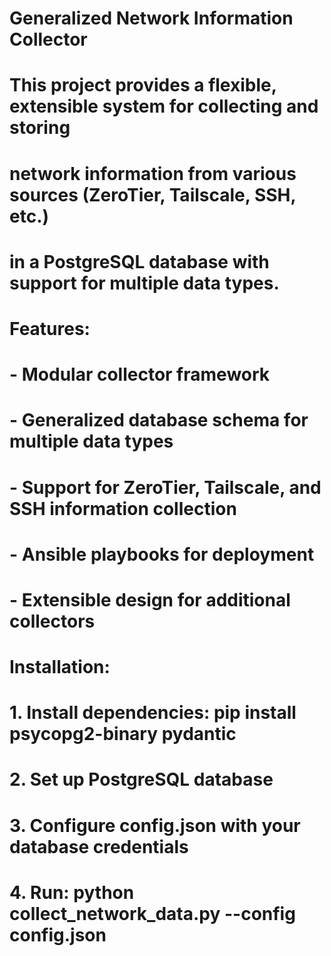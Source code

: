 # Generalized Network Information Collector
# 
# This project provides a flexible, extensible system for collecting and storing
# network information from various sources (ZeroTier, Tailscale, SSH, etc.)
# in a PostgreSQL database with support for multiple data types.
#
# Features:
# - Modular collector framework
# - Generalized database schema for multiple data types
# - Support for ZeroTier, Tailscale, and SSH information collection
# - Ansible playbooks for deployment
# - Extensible design for additional collectors
# 
# Installation:
# 1. Install dependencies: pip install psycopg2-binary pydantic
# 2. Set up PostgreSQL database
# 3. Configure config.json with your database credentials
# 4. Run: python collect_network_data.py --config config.json